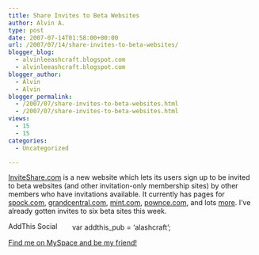```yaml
---
title: Share Invites to Beta Websites
author: Alvin A.
type: post
date: 2007-07-14T01:58:00+00:00
url: /2007/07/14/share-invites-to-beta-websites/
blogger_blog:
  - alvinleeashcraft.blogspot.com
  - alvinleeashcraft.blogspot.com
blogger_author:
  - Alvin
  - Alvin
blogger_permalink:
  - /2007/07/share-invites-to-beta-websites.html
  - /2007/07/share-invites-to-beta-websites.html
views:
  - 15
  - 15
categories:
  - Uncategorized

---
```

<!-- AddThis Bookmark Button BEGIN -->

[InviteShare.com][1] is a new website which lets its users sign up to be invited to beta websites (and other invitation-only membership sites) by other members who have invitations available. It currently has pages for [spock.com][2], [grandcentral.com][3], [mint.com][4], [pownce.com][5], and lots [more][6]. I&#8217;ve already gotten invites to six beta sites this week.

<a href="http://www.addthis.com/bookmark.php" target="_blank"><img data-recalc-dims="1" loading="lazy" decoding="async" src="https://i0.wp.com/s9.addthis.com/button1-bm.gif?resize=125%2C16" alt="AddThis Social Bookmark Button" border="0" height="16" width="125" /></a> var addthis_pub = &#8216;alashcraft&#8217;;  
<!-- AddThis Bookmark Button END -->

<div class="blogger-post-footer">
  <a href="http://www.myspace.com/alvinashcraft">Find me on MySpace and be my friend!</a></p>
</div>

 [1]: http://www.inviteshare.com/
 [2]: http://www.spock.com/
 [3]: http://www.grandcentral.com/
 [4]: http://www.mint.com/
 [5]: http://www.pownce.com/
 [6]: http://www.inviteshare.com/browse.php